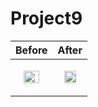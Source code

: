 # Project9


|Before|After|
|---|---|
|<p align="center"><img src = "https://user-images.githubusercontent.com/97438155/224735461-90c744c6-9438-497d-b141-1857115c24cc.png" width="70%" height="70%"></p>|<p align="center"><img src = "https://user-images.githubusercontent.com/97438155/224735477-f5038482-4ff8-4760-a860-5fe6983d39aa.png" width="70%" height="70%"></p>|
